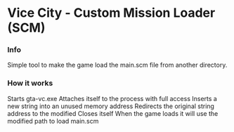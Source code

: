 # Vice City - Custom Mission Loader (SCM)
### Info
Simple tool to make the game load the main.scm file from another directory.
### How it works
Starts gta-vc.exe
Attaches itself to the process with full access
Inserts a new string into an unused memory address
Redirects the original string address to the modified
Closes itself
When the game loads it will use the modified path to load main.scm
